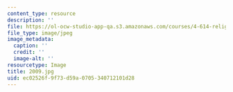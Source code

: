 ```yaml
---
content_type: resource
description: ''
file: https://ol-ocw-studio-app-qa.s3.amazonaws.com/courses/4-614-religious-architecture-and-islamic-cultures-fall-2002/ec02526f9f73d59a0705340712101d28_2009.jpg
file_type: image/jpeg
image_metadata:
  caption: ''
  credit: ''
  image-alt: ''
resourcetype: Image
title: 2009.jpg
uid: ec02526f-9f73-d59a-0705-340712101d28
---
```

